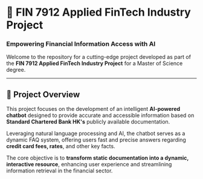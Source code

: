 # 🚀 FIN 7912 Applied FinTech Industry Project  
### Empowering Financial Information Access with AI  

Welcome to the repository for a cutting-edge project developed as part of the **FIN 7912 Applied FinTech Industry Project** for a Master of Science degree.

---

## 📘 Project Overview

This project focuses on the development of an intelligent **AI-powered chatbot** designed to provide accurate and accessible information based on **Standard Chartered Bank HK's** publicly available documentation.

Leveraging natural language processing and AI, the chatbot serves as a dynamic FAQ system, offering users fast and precise answers regarding **credit card fees, rates**, and other key facts.

The core objective is to **transform static documentation into a dynamic, interactive resource**, enhancing user experience and streamlining information retrieval in the financial sector.


